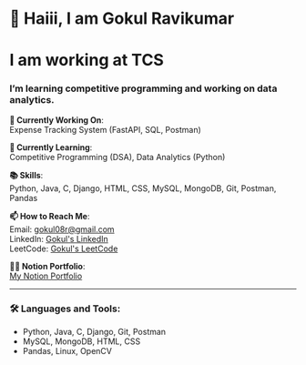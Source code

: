 # 👋 Haiii, I am Gokul Ravikumar
# I am working at TCS

### I’m learning competitive programming and working on data analytics.


**🔭 Currently Working On**:  
Expense Tracking System (FastAPI, SQL, Postman)

**🌱 Currently Learning**:  
Competitive Programming (DSA), Data Analytics (Python)

**📚 Skills**:  
Python, Java, C, Django, HTML, CSS, MySQL, MongoDB, Git, Postman, Pandas

**📫 How to Reach Me**:  
Email: gokul08r@gmail.com  
LinkedIn: [Gokul's LinkedIn](https://www.linkedin.com/in/gokul8r/)  
LeetCode: [Gokul's LeetCode](https://leetcode.com/u/gokulr08/)

**👨‍💻 Notion Portfolio**:  
[My Notion Portfolio](https://gokul08r.notion.site/Hi-I-m-Gokul-f20c05eb444742eaa734fcb1526838c5?pvs=4)

---

### 🛠️ Languages and Tools:

- Python, Java, C, Django, Git, Postman
- MySQL, MongoDB, HTML, CSS
- Pandas, Linux, OpenCV
